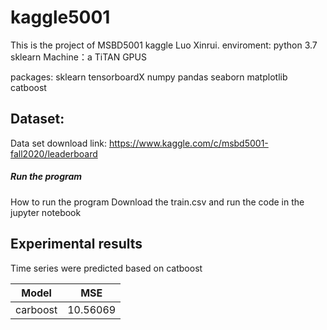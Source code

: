 kaggle5001
===========================
This is the  project of MSBD5001 kaggle Luo Xinrui. 
enviroment:
python 3.7
sklearn
Machine：a TiTAN GPUS

packages:
sklearn
tensorboardX
numpy
pandas
seaborn
matplotlib
catboost



Dataset:
--------
Data set download link:
https://www.kaggle.com/c/msbd5001-fall2020/leaderboard
##### Run the program
How to run the program
Download the train.csv and run the code in the jupyter notebook

Experimental results
------------------------
Time series were predicted based on catboost

| Model  | MSE |
| ------------- | ------------- |
| carboost   | 10.56069  |



